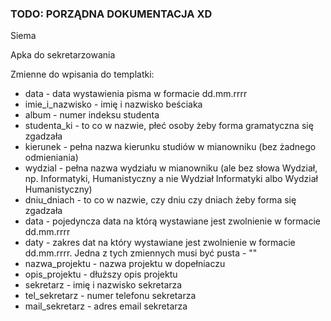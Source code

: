 ### TODO: PORZĄDNA DOKUMENTACJA XD

Siema

Apka do sekretarzowania

Zmienne do wpisania do templatki:
- data - data wystawienia pisma w formacie dd.mm.rrrr
- imie_i_nazwisko - imię i nazwisko beściaka
- album - numer indeksu studenta
- studenta_ki - to co w nazwie, płeć osoby żeby forma gramatyczna się zgadzała
- kierunek - pełna nazwa kierunku studiów w mianowniku (bez żadnego odmieniania)
- wydzial - pełna nazwa wydziału w mianowniku (ale bez słowa Wydział, np. Informatyki, Humanistyczny a nie Wydział Informatyki albo Wydział Humanistyczny)
- dniu_dniach - to co w nazwie, czy dniu czy dniach żeby forma się zgadzała
- data - pojedyncza data na którą wystawiane jest zwolnienie w formacie dd.mm.rrrr
- daty - zakres dat na który wystawiane jest zwolnienie w formacie dd.mm.rrrr. Jedna z tych zmiennych musi być pusta - ""
- nazwa_projektu - nazwa projektu w dopełniaczu
- opis_projektu - dłuższy opis projektu
- sekretarz - imię i nazwisko sekretarza
- tel_sekretarz - numer telefonu sekretarza
- mail_sekretarz - adres email sekretarza